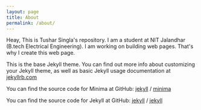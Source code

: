 ```yaml
---
layout: page
title: About
permalink: /about/
---
```


Heay, This is Tushar Singla's repository. I am a student at NIT Jalandhar (B.tech Electrical Engineering). I am working on building web pages. That's why I create this web page. 

This is the base Jekyll theme. You can find out more info about customizing your Jekyll theme, as well as basic Jekyll usage documentation at [jekyllrb.com](https://jekyllrb.com/)

You can find the source code for Minima at GitHub:
[jekyll][jekyll-organization] /
[minima](https://github.com/jekyll/minima)

You can find the source code for Jekyll at GitHub:
[jekyll][jekyll-organization] /
[jekyll](https://github.com/jekyll/jekyll)


[jekyll-organization]: https://github.com/jekyll
